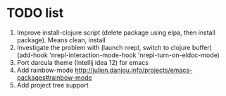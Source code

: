 # TODO list
1. Improve install-clojure script (delete package using elpa, then install package). Means clean, install
2. Investigate the problem with (launch nrepl, switch to clojure buffer)
   (add-hook 'nrepl-interaction-mode-hook
	   'nrepl-turn-on-eldoc-mode)
3. Port darcula theme (Intellij idea 12) for emacs
4. Add rainbow-mode http://julien.danjou.info/projects/emacs-packages#rainbow-mode
5. Add project tree support




